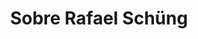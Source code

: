 ---
layout: about
title: Sobre Rafael Schüng
permalink: /about/
description: "Um pouco mais sobre Rafael Schueng."
---